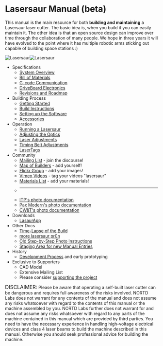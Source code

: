 Lasersaur Manual (beta)
===============

This manual is the main resource for both **building and maintaining** a Lasersaur laser cutter. The basic idea is, when you build it you can easily maintain it. The other idea is that an open source design can improve over time through the collaboration of many people. We hope in three years it will have evolved to the point where it has multiple robotic arms sticking out capable of building space stations :) 

![Lasersaur](http://farm9.staticflickr.com/8142/7139599325_1b7036b97e_n.jpg)![Lasersaur](http://farm9.staticflickr.com/8156/7139609703_b8134916f2_n.jpg)

* Specifications
  * [System Overview](overview.md)
  * [Bill of Materials](bom.md)
  * [G-code Communication](gcode.md)
  * [DriveBoard Electronics](driveboard.md) 
  * [Revisions and Roadmap](revisions.md)
* Building Process
  * [Getting Started](start.md)
  * [Build Instructions](assembly.md)
  * [Setting up the Software](lasaurapp.md)
  * [Accessories](accessories.md)
* Operation
  * [Running a Lasersaur](operation.md)
  * [Adjusting the Optics](optics_setup.md)
  * [Laser Adjustments](laser_adjustments.md)
  * [Timing Belt Adjustments](timing_belts.md)
  * [LaserTags](lasertags.md)
* Community
  * [Mailing List](https://groups.google.com/forum/#!forum/lasersaur) - join the discourse!
  * [Map of Builders](http://maps.google.com/maps/ms?msid=212793647571970047289.0004a1eb83351b9926511&msa=0) - add yourself!
  * [Flickr Group](http://www.flickr.com/groups/lasersaur/) - add your images!
  * [Vimeo Videos](https://vimeo.com/search/sort:date/format:thumbnail?q=lasersaur) - tag your videos "lasersaur"
  * [Materials List](https://sites.google.com/site/lasersaurmaterialswiki) - add your materials!
  * ---
  * [ITP's photo documentation](http://www.flickr.com/photos/greentulips/sets/72157630003201811/)
  * [Pax Modern's photo documentation](http://www.flickr.com/photos/77171978@N02/sets/72157629442984600/)
  * [CW&T's photo documentation](http://www.flickr.com/photos/cwwang/sets/72157630319998790/)
* Downloads
  * [LasaurApp](https://github.com/stefanix/LasaurApp)
* Other Docs
  * [Time-Lapse of the Build](http://vimeo.com/23935409)
  * [more lasersaur pr0n](http://vimeo.com/23871399)
  * [Old Step-by-Step Photo Instructions](http://www.flickr.com/photos/stfnix/sets/72157626580353027/)
  * [Staging Area for new Manual Entries](staging_area.md)
* History
  * [Development Process](http://www.flickr.com/photos/stfnix/sets/72157624491114826/) and early prototyping 
* Exclusive to Supporters
  * CAD Model
  * Extensive Mailing List
  * Please consider [supporting the project](http://labs.nortd.com/lasersaur/#feed)


<div class="wire">
<span style="font-size:1.2em">DISCLAIMER:</span> Please be aware that operating a self-built laser cutter can be dangerous and requires full awareness of the risks involved. NORTD Labs does not warrant for any contents of the manual and does not assume any risks whatsoever with regard to the contents of this manual or the machine assembled by you. NORTD Labs further does not warrant for and does not assume any risks whatsoever with regard to any parts of the machine contained in this manual which are provided by third parties. You need to have the necessary experience in handling high-voltage electrical devices and class 4 laser beams to build the machine described in this manual. Otherwise you should seek professional advice for building the machine.
</div>




